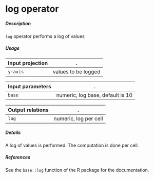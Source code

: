# log operator

##### Description

`log` operator performs a log of values

##### Usage

Input projection|.
---|---
`y-axis` | values to be logged

Input parameters|.
---|---
`base` | numeric, log base, default is 10

Output relations|.
---|---
`log`| numeric, log per cell

##### Details

A log of values is performed. The computation is done per cell.

##### References

See the `base::log` function of the R package for the documentation.


 
 
